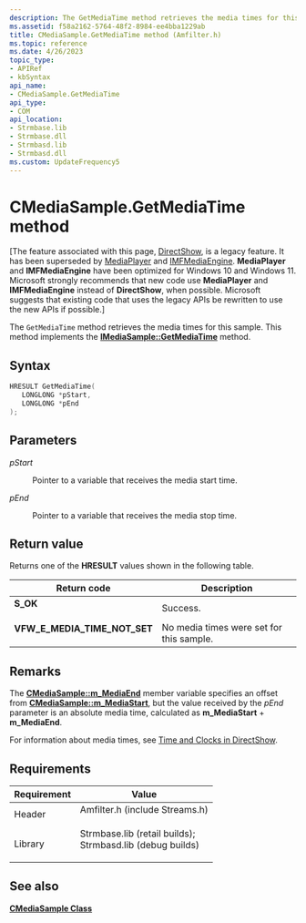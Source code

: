 ```yaml
---
description: The GetMediaTime method retrieves the media times for this sample. This method implements the IMediaSample::GetMediaTime method.
ms.assetid: f58a2162-5764-48f2-8984-ee4bba1229ab
title: CMediaSample.GetMediaTime method (Amfilter.h)
ms.topic: reference
ms.date: 4/26/2023
topic_type: 
- APIRef
- kbSyntax
api_name: 
- CMediaSample.GetMediaTime
api_type: 
- COM
api_location: 
- Strmbase.lib
- Strmbase.dll
- Strmbasd.lib
- Strmbasd.dll
ms.custom: UpdateFrequency5
---
```


# CMediaSample.GetMediaTime method

\[The feature associated with this page, [DirectShow](/windows/win32/directshow/directshow), is a legacy feature. It has been superseded by [MediaPlayer](/uwp/api/Windows.Media.Playback.MediaPlayer) and [IMFMediaEngine](/windows/win32/api/mfmediaengine/nn-mfmediaengine-imfmediaengine). **MediaPlayer** and **IMFMediaEngine** have been optimized for Windows 10 and Windows 11. Microsoft strongly recommends that new code use **MediaPlayer** and **IMFMediaEngine** instead of **DirectShow**, when possible. Microsoft suggests that existing code that uses the legacy APIs be rewritten to use the new APIs if possible.\]

The `GetMediaTime` method retrieves the media times for this sample. This method implements the [**IMediaSample::GetMediaTime**](/windows/desktop/api/Strmif/nf-strmif-imediasample-getmediatime) method.

## Syntax


```C++
HRESULT GetMediaTime(
   LONGLONG *pStart,
   LONGLONG *pEnd
);
```



## Parameters

<dl> <dt>

*pStart* 
</dt> <dd>

Pointer to a variable that receives the media start time.

</dd> <dt>

*pEnd* 
</dt> <dd>

Pointer to a variable that receives the media stop time.

</dd> </dl>

## Return value

Returns one of the **HRESULT** values shown in the following table.



| Return code                                                                                                  | Description                                         |
|--------------------------------------------------------------------------------------------------------------|-----------------------------------------------------|
| <dl> <dt>**S\_OK**</dt> </dl>                         | Success.<br/>                                 |
| <dl> <dt>**VFW\_E\_MEDIA\_TIME\_NOT\_SET**</dt> </dl> | No media times were set for this sample.<br/> |



 

## Remarks

The [**CMediaSample::m\_MediaEnd**](cmediasample-m-mediaend.md) member variable specifies an offset from [**CMediaSample::m\_MediaStart**](cmediasample-m-mediastart.md), but the value received by the *pEnd* parameter is an absolute media time, calculated as **m\_MediaStart** + **m\_MediaEnd**.

For information about media times, see [Time and Clocks in DirectShow](time-and-clocks-in-directshow.md).

## Requirements



| Requirement | Value |
|--------------------|--------------------------------------------------------------------------------------------------------------------------------------------------------------------------------------------|
| Header<br/>  | <dl> <dt>Amfilter.h (include Streams.h)</dt> </dl>                                                                                  |
| Library<br/> | <dl> <dt>Strmbase.lib (retail builds); </dt> <dt>Strmbasd.lib (debug builds)</dt> </dl> |



## See also

<dl> <dt>

[**CMediaSample Class**](cmediasample.md)
</dt> </dl>

 

 




